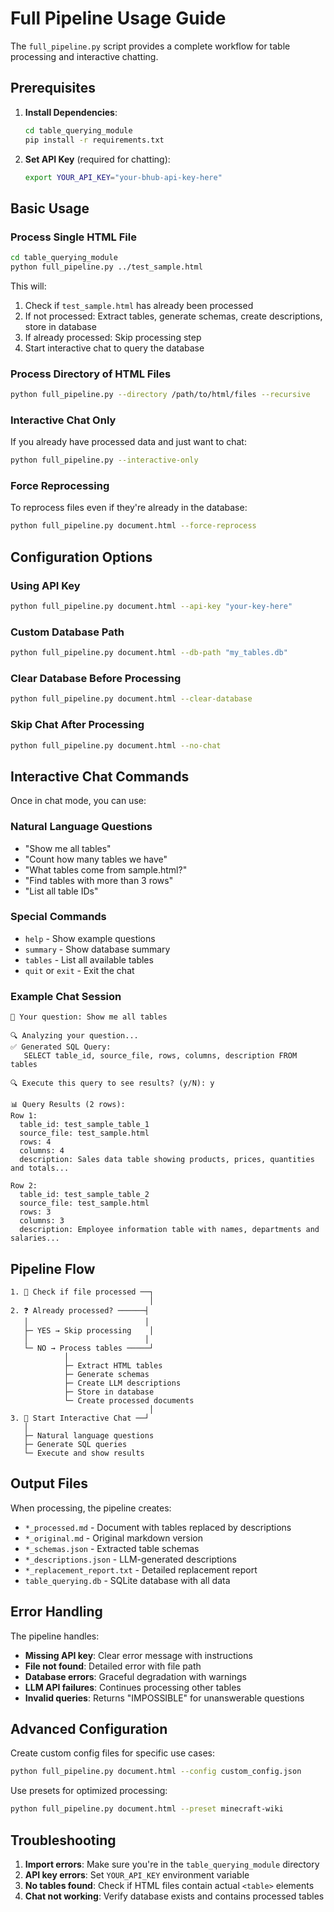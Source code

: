 # Full Pipeline Usage Guide

The `full_pipeline.py` script provides a complete workflow for table processing and interactive chatting.

## Prerequisites

1. **Install Dependencies**:
   ```bash
   cd table_querying_module
   pip install -r requirements.txt
   ```

2. **Set API Key** (required for chatting):
   ```bash
   export YOUR_API_KEY="your-bhub-api-key-here"
   ```

## Basic Usage

### Process Single HTML File

```bash
cd table_querying_module
python full_pipeline.py ../test_sample.html
```

This will:
1. Check if `test_sample.html` has already been processed
2. If not processed: Extract tables, generate schemas, create descriptions, store in database
3. If already processed: Skip processing step
4. Start interactive chat to query the database

### Process Directory of HTML Files

```bash
python full_pipeline.py --directory /path/to/html/files --recursive
```

### Interactive Chat Only

If you already have processed data and just want to chat:

```bash
python full_pipeline.py --interactive-only
```

### Force Reprocessing

To reprocess files even if they're already in the database:

```bash
python full_pipeline.py document.html --force-reprocess
```

## Configuration Options

### Using API Key

```bash
python full_pipeline.py document.html --api-key "your-key-here"
```

### Custom Database Path

```bash
python full_pipeline.py document.html --db-path "my_tables.db"
```

### Clear Database Before Processing

```bash
python full_pipeline.py document.html --clear-database
```

### Skip Chat After Processing

```bash
python full_pipeline.py document.html --no-chat
```

## Interactive Chat Commands

Once in chat mode, you can use:

### Natural Language Questions
- "Show me all tables"
- "Count how many tables we have"
- "What tables come from sample.html?"
- "Find tables with more than 3 rows"
- "List all table IDs"

### Special Commands
- `help` - Show example questions
- `summary` - Show database summary
- `tables` - List all available tables
- `quit` or `exit` - Exit the chat

### Example Chat Session

```
💬 Your question: Show me all tables

🔍 Analyzing your question...
✅ Generated SQL Query:
   SELECT table_id, source_file, rows, columns, description FROM tables

🔍 Execute this query to see results? (y/N): y

📊 Query Results (2 rows):
Row 1:
  table_id: test_sample_table_1
  source_file: test_sample.html
  rows: 4
  columns: 4
  description: Sales data table showing products, prices, quantities and totals...

Row 2:
  table_id: test_sample_table_2
  source_file: test_sample.html  
  rows: 3
  columns: 3
  description: Employee information table with names, departments and salaries...
```

## Pipeline Flow

```
1. 📄 Check if file processed ──┐
                               │
2. ❓ Already processed? ──────┤
   │                          │
   ├─ YES → Skip processing    │
   │                          │
   └─ NO → Process tables ─────┘
            │
            ├─ Extract HTML tables
            ├─ Generate schemas  
            ├─ Create LLM descriptions
            ├─ Store in database
            └─ Create processed documents
                               │
3. 🤖 Start Interactive Chat ──┘
   │
   ├─ Natural language questions
   ├─ Generate SQL queries
   └─ Execute and show results
```

## Output Files

When processing, the pipeline creates:
- `*_processed.md` - Document with tables replaced by descriptions  
- `*_original.md` - Original markdown version
- `*_schemas.json` - Extracted table schemas
- `*_descriptions.json` - LLM-generated descriptions
- `*_replacement_report.txt` - Detailed replacement report
- `table_querying.db` - SQLite database with all data

## Error Handling

The pipeline handles:
- **Missing API key**: Clear error message with instructions
- **File not found**: Detailed error with file path
- **Database errors**: Graceful degradation with warnings
- **LLM API failures**: Continues processing other tables
- **Invalid queries**: Returns "IMPOSSIBLE" for unanswerable questions

## Advanced Configuration

Create custom config files for specific use cases:

```bash
python full_pipeline.py document.html --config custom_config.json
```

Use presets for optimized processing:

```bash
python full_pipeline.py document.html --preset minecraft-wiki
```

## Troubleshooting

1. **Import errors**: Make sure you're in the `table_querying_module` directory
2. **API key errors**: Set `YOUR_API_KEY` environment variable
3. **No tables found**: Check if HTML files contain actual `<table>` elements
4. **Chat not working**: Verify database exists and contains processed tables